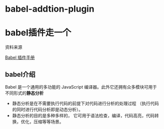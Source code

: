 # babel-addtion-plugin



babel插件走一个
===

资料来源

[Babel 插件手册](https://github.com/jamiebuilds/babel-handbook/blob/master/translations/zh-Hans/plugin-handbook.md)

babel介绍
---
 Babel 是一个通用的多功能的 JavaScript 编译器。此外它还拥有众多模块可用于不同形式的**静态分析**
- 静态分析是在不需要执行代码的前提下对代码进行分析的处理过程 （执行代码的同时进行代码分析即是动态分析）。 
- 静态分析的目的是多种多样的， 它可用于语法检查，编译，代码高亮，代码转换，优化，压缩等等场景。



